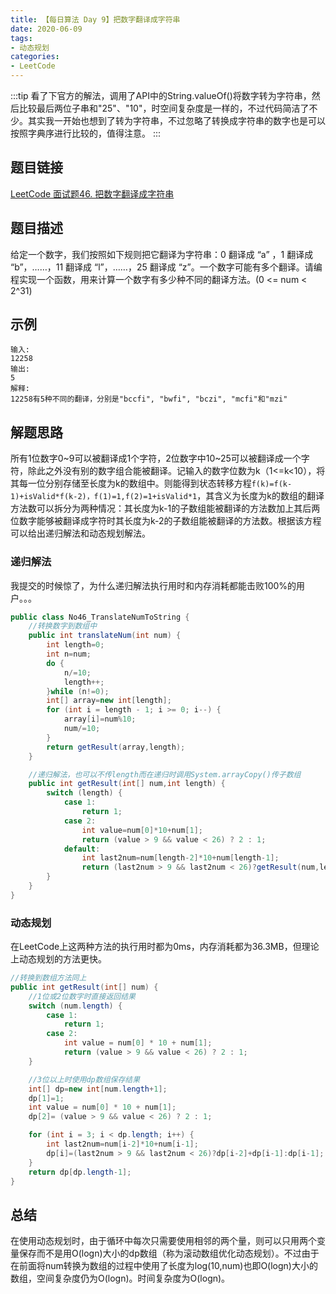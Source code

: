 ```yaml
---
title: 【每日算法 Day 9】把数字翻译成字符串
date: 2020-06-09
tags:
- 动态规划
categories:
- LeetCode
---
```


:::tip
看了下官方的解法，调用了API中的String.valueOf()将数字转为字符串，然后比较最后两位子串和"25"、"10"，时空间复杂度是一样的，不过代码简洁了不少。其实我一开始也想到了转为字符串，不过忽略了转换成字符串的数字也是可以按照字典序进行比较的，值得注意。
:::
<!-- more -->

## 题目链接
[LeetCode 面试题46. 把数字翻译成字符串](https://leetcode-cn.com/problems/ba-shu-zi-fan-yi-cheng-zi-fu-chuan-lcof/)

## 题目描述
给定一个数字，我们按照如下规则把它翻译为字符串：0 翻译成 “a” ，1 翻译成 “b”，……，11 翻译成 “l”，……，25 翻译成 “z”。一个数字可能有多个翻译。请编程实现一个函数，用来计算一个数字有多少种不同的翻译方法。(0 <= num < 2^31)

## 示例
```
输入: 
12258
输出: 
5
解释: 
12258有5种不同的翻译，分别是"bccfi", "bwfi", "bczi", "mcfi"和"mzi"
```

## 解题思路
所有1位数字0~9可以被翻译成1个字符，2位数字中10~25可以被翻译成一个字符，除此之外没有别的数字组合能被翻译。记输入的数字位数为k（1<=k<10），将其每一位分别存储至长度为k的数组中。则能得到状态转移方程`f(k)=f(k-1)+isValid*f(k-2)，f(1)=1,f(2)=1+isValid*1`，其含义为长度为k的数组的翻译方法数可以拆分为两种情况：其长度为k-1的子数组能被翻译的方法数加上其后两位数字能够被翻译成字符时其长度为k-2的子数组能被翻译的方法数。根据该方程可以给出递归解法和动态规划解法。

### 递归解法
我提交的时候惊了，为什么递归解法执行用时和内存消耗都能击败100%的用户。。。
```java
public class No46_TranslateNumToString {
    //转换数字到数组中
    public int translateNum(int num) {
        int length=0;
        int n=num;
        do {
            n/=10;
            length++;
        }while (n!=0);
        int[] array=new int[length];
        for (int i = length - 1; i >= 0; i--) {
            array[i]=num%10;
            num/=10;
        }
        return getResult(array,length);
    }

    //递归解法，也可以不传length而在递归时调用System.arrayCopy()传子数组
    public int getResult(int[] num,int length) {
        switch (length) {
            case 1:
                return 1;
            case 2:
                int value=num[0]*10+num[1];
                return (value > 9 && value < 26) ? 2 : 1;
            default:
                int last2num=num[length-2]*10+num[length-1];
                return (last2num > 9 && last2num < 26)?getResult(num,length-2)+getResult(num,length-1):getResult(num,length-1);
        }
    }
}
```

### 动态规划
在LeetCode上这两种方法的执行用时都为0ms，内存消耗都为36.3MB，但理论上动态规划的方法更快。
```java
//转换到数组方法同上
public int getResult(int[] num) {
    //1位或2位数字时直接返回结果
    switch (num.length) {
        case 1:
            return 1;
        case 2:
            int value = num[0] * 10 + num[1];
            return (value > 9 && value < 26) ? 2 : 1;
    }

    //3位以上时使用dp数组保存结果
    int[] dp=new int[num.length+1];
    dp[1]=1;
    int value = num[0] * 10 + num[1];
    dp[2]= (value > 9 && value < 26) ? 2 : 1;

    for (int i = 3; i < dp.length; i++) {
        int last2num=num[i-2]*10+num[i-1];
        dp[i]=(last2num > 9 && last2num < 26)?dp[i-2]+dp[i-1]:dp[i-1];
    }
    return dp[dp.length-1];
}
```
## 总结
在使用动态规划时，由于循环中每次只需要使用相邻的两个量，则可以只用两个变量保存而不是用O(logn)大小的dp数组（称为滚动数组优化动态规划）。不过由于在前面将num转换为数组的过程中使用了长度为log(10,num)也即O(logn)大小的数组，空间复杂度仍为O(logn)。时间复杂度为O(logn)。
